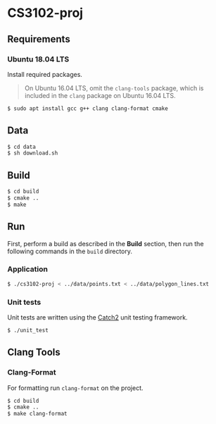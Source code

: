 # CS3102-proj

## Requirements

### Ubuntu 18.04 LTS

Install required packages.

> On Ubuntu 16.04 LTS, omit the `clang-tools` package, which is included in the `clang` package on Ubuntu 16.04 LTS.

```bash
$ sudo apt install gcc g++ clang clang-format cmake
```

## Data

```bash
$ cd data
$ sh download.sh
```

## Build

```bash
$ cd build
$ cmake ..
$ make
```

## Run

First, perform a build as described in the **Build** section, then run the following
commands in the `build` directory.

### Application

```bash
$ ./cs3102-proj < ../data/points.txt < ../data/polygon_lines.txt
```

### Unit tests

Unit tests are written using the [Catch2](https://github.com/catchorg/Catch2/) unit testing
framework.

```bash
$ ./unit_test
```

## Clang Tools

### Clang-Format

For formatting run `clang-format` on the project.

```bash
$ cd build
$ cmake ..
$ make clang-format
```
